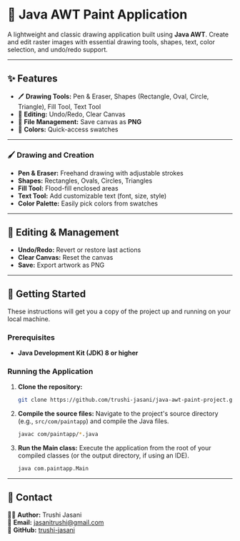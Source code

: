 # 🎨 Java AWT Paint Application

A lightweight and classic drawing application built using **Java AWT**. Create and edit raster images with essential drawing tools, shapes, text, color selection, and undo/redo support.

---

## ✨ Features

- 🖊 **Drawing Tools:** Pen & Eraser, Shapes (Rectangle, Oval, Circle, Triangle), Fill Tool, Text Tool
- 🔧 **Editing:** Undo/Redo, Clear Canvas
- 💾 **File Management:** Save canvas as **PNG**
- 🎨 **Colors:** Quick-access swatches

---

### 🖌️ Drawing and Creation

- **Pen & Eraser:** Freehand drawing with adjustable strokes
- **Shapes:** Rectangles, Ovals, Circles, Triangles
- **Fill Tool:** Flood-fill enclosed areas
- **Text Tool:** Add customizable text (font, size, style)
- **Color Palette:** Easily pick colors from swatches

---

## 💾 Editing & Management

- **Undo/Redo:** Revert or restore last actions
- **Clear Canvas:** Reset the canvas
- **Save:** Export artwork as PNG

---

## 🚀 Getting Started

These instructions will get you a copy of the project up and running on your local machine.

### Prerequisites

- **Java Development Kit (JDK) 8 or higher**

### Running the Application

1.  **Clone the repository:**
    ```bash
    git clone https://github.com/trushi-jasani/java-awt-paint-project.git
    ```
2.  **Compile the source files:**
    Navigate to the project's source directory (e.g., `src/com/paintapp`) and compile the Java files.
    ```bash
    javac com/paintapp/*.java
    ```
3.  **Run the Main class:**
    Execute the application from the root of your compiled classes (or the output directory, if using an IDE).
    ```bash
    java com.paintapp.Main
    ```

---

## 📧 Contact

💁‍♀️ **Author:** Trushi Jasani  
📩 **Email:** jasanitrushi@gmail.com  
🔗 **GitHub:** [trushi-jasani](https://github.com/trushi-jasani)
